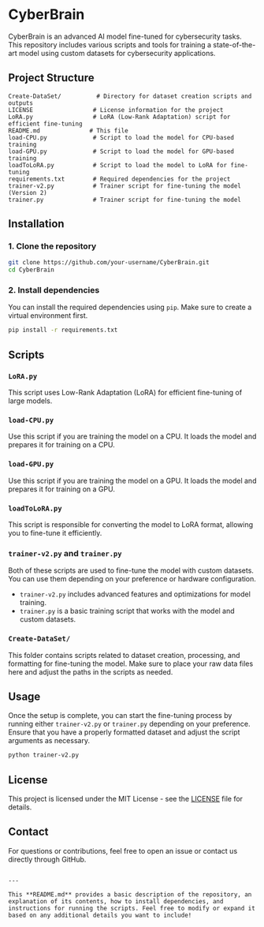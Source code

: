 # CyberBrain

CyberBrain is an advanced AI model fine-tuned for cybersecurity tasks. This repository includes various scripts and tools for training a state-of-the-art model using custom datasets for cybersecurity applications.

## Project Structure

```
Create-DataSet/          # Directory for dataset creation scripts and outputs
LICENSE                 # License information for the project
LoRA.py                 # LoRA (Low-Rank Adaptation) script for efficient fine-tuning
README.md              # This file
load-CPU.py             # Script to load the model for CPU-based training
load-GPU.py             # Script to load the model for GPU-based training
loadToLoRA.py           # Script to load the model to LoRA for fine-tuning
requirements.txt        # Required dependencies for the project
trainer-v2.py           # Trainer script for fine-tuning the model (Version 2)
trainer.py              # Trainer script for fine-tuning the model
```

## Installation

### 1. Clone the repository

```bash
git clone https://github.com/your-username/CyberBrain.git
cd CyberBrain
```

### 2. Install dependencies

You can install the required dependencies using `pip`. Make sure to create a virtual environment first.

```bash
pip install -r requirements.txt
```

## Scripts

### `LoRA.py`

This script uses Low-Rank Adaptation (LoRA) for efficient fine-tuning of large models.

### `load-CPU.py`

Use this script if you are training the model on a CPU. It loads the model and prepares it for training on a CPU.

### `load-GPU.py`

Use this script if you are training the model on a GPU. It loads the model and prepares it for training on a GPU.

### `loadToLoRA.py`

This script is responsible for converting the model to LoRA format, allowing you to fine-tune it efficiently.

### `trainer-v2.py` and `trainer.py`

Both of these scripts are used to fine-tune the model with custom datasets. You can use them depending on your preference or hardware configuration. 

- `trainer-v2.py` includes advanced features and optimizations for model training.
- `trainer.py` is a basic training script that works with the model and custom datasets.

### `Create-DataSet/`

This folder contains scripts related to dataset creation, processing, and formatting for fine-tuning the model. Make sure to place your raw data files here and adjust the paths in the scripts as needed.

## Usage

Once the setup is complete, you can start the fine-tuning process by running either `trainer-v2.py` or `trainer.py` depending on your preference. Ensure that you have a properly formatted dataset and adjust the script arguments as necessary.

```bash
python trainer-v2.py
```

## License

This project is licensed under the MIT License - see the [LICENSE](LICENSE) file for details.

## Contact

For questions or contributions, feel free to open an issue or contact us directly through GitHub.

```

---

This **README.md** provides a basic description of the repository, an explanation of its contents, how to install dependencies, and instructions for running the scripts. Feel free to modify or expand it based on any additional details you want to include!
